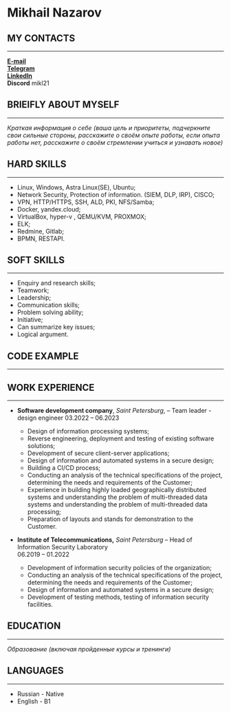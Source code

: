 #  Mikhail Nazarov

## MY CONTACTS 
***************************

[**E-mail**](mailto:mnazarov.it@gmail.com "My email")  
[**Telegram**](https://t.me/evromihail "My Telegram")  
[**LinkedIn**](https://www.linkedin.com/in/nazarov-mc/ "My linkedin")  
**Discord** mikl21

## BRIEIFLY ABOUT MYSELF
***************************


*Краткая информация о себе (ваша цель и приоритеты, подчеркните свои сильные стороны, расскажите о своём опыте работы, если опыта работы нет, расскажите о своём стремлении учиться и узнавать новое)*


## HARD SKILLS
***************************

* Linux, Windows, Astra Linux(SE), Ubuntu;
* Network Security, Protection of information. (SIEM, DLP, IRP), CISCO;
* VPN, HTTP/HTTPS, SSH, ALD, PKI, NFS/Samba;
* Docker, yandex.cloud;
* VirtualBox, hyper-v , QEMU/KVM, PROXMOX;
* ELK;
* Redmine, Gitlab;
* BPMN, RESTAPI.


## SOFT SKILLS
***************************

* Enquiry and research skills;
* Teamwork;
* Leadership;
* Communication skills;
* Problem solving ability;
* Initiative;
* Can summarize key issues;
* Logical argument.


## CODE EXAMPLE 
***************************



## WORK EXPERIENCE
***************************

* **Software development company**, _Saint Petersburg_, – Team leader - design engineer
03.2022 – 06.2023
  + Design of information processing systems;
  + Reverse engineering, deployment and testing of existing software solutions; 
  + Development of secure client-server applications;
  + Design of information and automated systems in a secure design;
  + Building a CI/CD process;
  + Conducting an analysis of the technical specifications of the project, determining the needs and requirements of the Customer;
  + Experience in building highly loaded geographically distributed systems and understanding the problem of multi-threaded data systems and understanding the problem of multi-threaded data processing;
  + Preparation of layouts and stands for demonstration to the Customer.

* **Institute of Telecommunications,** _Saint Petersburg_ – Head
of Information Security Laboratory  
06.2019 – 01.2022
  + Development of information security policies of the organization;
  + Conducting an analysis of the technical specifications of the project, determining the needs and requirements of the Customer;
  + Design of information and automated systems in a secure design;
  + Development of testing methods, testing of information security facilities.

## EDUCATION
***************************
*Образование (включая пройденные курсы и тренинги)*


## LANGUAGES
***************************

* Russian - Native
* English - B1 






